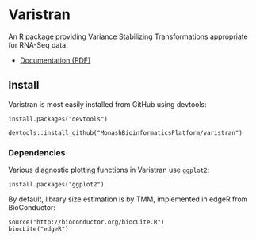 # Varistran

An R package providing Variance Stabilizing Transformations appropriate for RNA-Seq data.

* [Documentation (PDF)](http://rnasystems.erc.monash.edu/doc/varistran.pdf)

## Install

Varistran is most easily installed from GitHub using devtools:

```
install.packages("devtools")

devtools::install_github("MonashBioinformaticsPlatform/varistran")
```

### Dependencies

Various diagnostic plotting functions in Varistran use `ggplot2`:

```
install.packages("ggplot2")
```

By default, library size estimation is by TMM, implemented in edgeR from BioConductor:

```
source("http://bioconductor.org/biocLite.R")
biocLite("edgeR")
```